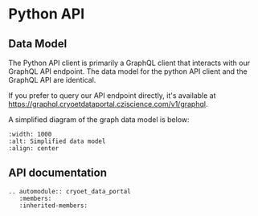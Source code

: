 # Python API


## Data Model

The Python API client is primarily a GraphQL client that interacts with our GraphQL API endpoint. The data model for the python API client and the GraphQL API are identical.

If you prefer to query our API endpoint directly, it's available at https://graphql.cryoetdataportal.cziscience.com/v1/graphql.

A simplified diagram of the graph data model is below:

```{image} _static/img/data_model.png
:width: 1000
:alt: Simplified data model
:align: center
```

## API documentation

```{eval-rst}
.. automodule:: cryoet_data_portal
   :members:
   :inherited-members:
```
